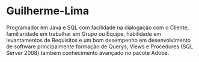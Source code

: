 Guilherme-Lima
==============
Programador em Java e SQL com facilidade na dialogação com o Cliente, familiaridade 
em trabalhar em Grupo ou Equipe, habilidade em levantamentos de Requisitos e um bom 
desempenho em desenvolvimento de software principalmente formação de Querys, Views 
e Procedures (SQL Server 2008) tambem conhecimento avançado no pacote Adobe.